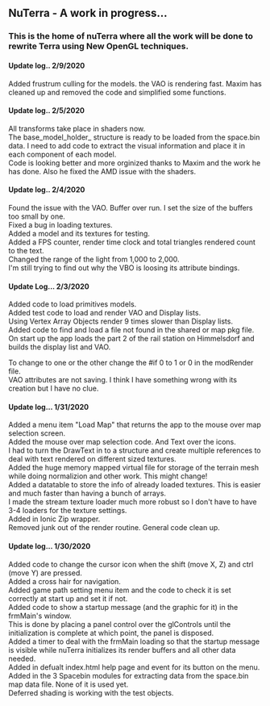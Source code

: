 ## NuTerra - A work in progress...

### This is the home of nuTerra where all the work will be done to rewrite Terra using New OpenGL techniques.

#### Update log.. 2/9/2020
Added frustrum culling for the models. the VAO is rendering fast. Maxim has cleaned up and removed the code and simplified some functions.</br>

#### Update log.. 2/5/2020
All transforms take place in shaders now.</br>
The base_model_holder_ structure is ready to be loaded from the space.bin data. I need to add code to extract the visual information and place it in each component of each model.</br>
Code is looking better and more orginized thanks to Maxim and the work he has done. Also he fixed the AMD issue with the shaders.</br>

#### Update log.. 2/4/2020
Found the issue with the VAO. Buffer over run. I set the size of the buffers too small by one.</br>
Fixed a bug in loading textures.</br>
Added a model and its textures for testing.</br>
Added a FPS counter, render time clock and total triangles rendered count to the text.</br>
Changed the range of the light from 1,000 to 2,000.</br>
I'm still trying to find out why the VBO is loosing its attribute bindings.</br>

#### Update Log... 2/3/2020
Added code to load primitives models.</br>
Added test code to load and render VAO and Display lists.</br>
Using Vertex Array Objects render 9 times slower than Display lists.</br>
Added code to find and load a file not found in the shared or map pkg file.</br>
On start up the app loads the part 2 of the rail station on Himmelsdorf and builds the display list and VAO.

To change to one or the other change the #if 0 to 1 or 0 in the modRender file.</br>
VAO attributes are not saving. I think I have something wrong with its creation but I have no clue.</br>


#### Update log... 1/31/2020
Added a menu item "Load Map" that returns the app to the mouse over map selection screen.</br>
Added the mouse over map selection code. And Text over the icons.</br>
I had to turn the DrawText in to a structure and create multiple references to deal with text rendered on different sized textures.</br>
Added the huge memory mapped virtual file for storage of the terrain mesh while doing normalizion and other work. This might change!</br>
Added a datatable to store the info of already loaded textures. This is easier and much faster than having a bunch of arrays.</br>
I made the stream texture loader much more robust so I don't have to have 3-4 loaders for the texture settings.</br>
Added in Ionic Zip wrapper.</br>
Removed junk out of the render routine. General code clean up.


#### Update log... 1/30/2020
Added code to change the cursor icon when the shift (move X, Z) and ctrl (move Y) are pressed.</br>
Added a cross hair for navigation.</br>
Added game path setting menu item and the code to check it is set correctly at start up and set it if not.</br>
Added code to show a startup message (and the graphic for it) in the frmMain's window.</br>
This is done by placing a panel control over the glControls until the initialization is complete at which point, the panel is disposed.<br>
Added a timer to deal with the frmMain loading so that the startup message is visible while nuTerra initializes its render buffers and all other data needed.</br>
Added in defualt index.html help page and event for its button on the menu.</br>
Added in the 3 Spacebin modules for extracting data from the space.bin map data file. None of it is used yet.</br>
Deferred shading is working with the test objects.</br>

